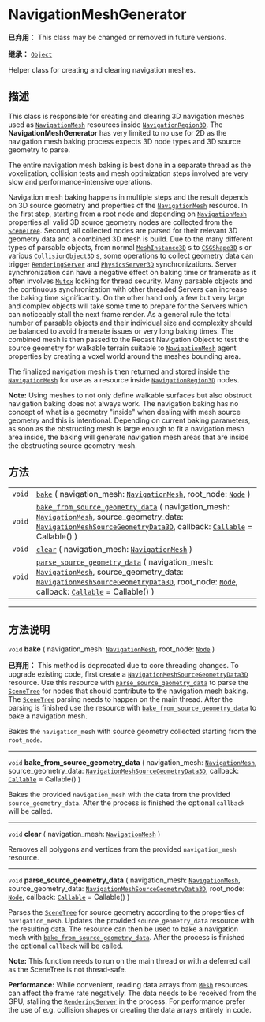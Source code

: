 <!-- ⚠ 请勿编辑本文件 ⚠ -->
<!-- 本文档使用脚本从 WeDot 引擎源码仓库生成。 -->
<!-- 生成脚本：https://github.com/WeDot-Engine/WeDot/tree/4.3/doc/tools/make_md.py； -->
<!-- 原文件：https://github.com/WeDot-Engine/WeDot/tree/4.3/doc/classes/NavigationMeshGenerator.xml。 -->

<div id="_class_navigationmeshgenerator"></div>

# NavigationMeshGenerator

**已弃用：** This class may be changed or removed in future versions.

**继承：** [`Object`](class_object.md)

Helper class for creating and clearing navigation meshes.

## 描述

This class is responsible for creating and clearing 3D navigation meshes used as [`NavigationMesh`](class_navigationmesh.md) resources inside [`NavigationRegion3D`](class_navigationregion3d.md). The **NavigationMeshGenerator** has very limited to no use for 2D as the navigation mesh baking process expects 3D node types and 3D source geometry to parse.

The entire navigation mesh baking is best done in a separate thread as the voxelization, collision tests and mesh optimization steps involved are very slow and performance-intensive operations.

Navigation mesh baking happens in multiple steps and the result depends on 3D source geometry and properties of the [`NavigationMesh`](class_navigationmesh.md) resource. In the first step, starting from a root node and depending on [`NavigationMesh`](class_navigationmesh.md) properties all valid 3D source geometry nodes are collected from the [`SceneTree`](class_scenetree.md). Second, all collected nodes are parsed for their relevant 3D geometry data and a combined 3D mesh is build. Due to the many different types of parsable objects, from normal [`MeshInstance3D`](class_meshinstance3d.md) s to [`CSGShape3D`](class_csgshape3d.md) s or various [`CollisionObject3D`](class_collisionobject3d.md) s, some operations to collect geometry data can trigger [`RenderingServer`](class_renderingserver.md) and [`PhysicsServer3D`](class_physicsserver3d.md) synchronizations. Server synchronization can have a negative effect on baking time or framerate as it often involves [`Mutex`](class_mutex.md) locking for thread security. Many parsable objects and the continuous synchronization with other threaded Servers can increase the baking time significantly. On the other hand only a few but very large and complex objects will take some time to prepare for the Servers which can noticeably stall the next frame render. As a general rule the total number of parsable objects and their individual size and complexity should be balanced to avoid framerate issues or very long baking times. The combined mesh is then passed to the Recast Navigation Object to test the source geometry for walkable terrain suitable to [`NavigationMesh`](class_navigationmesh.md) agent properties by creating a voxel world around the meshes bounding area.

The finalized navigation mesh is then returned and stored inside the [`NavigationMesh`](class_navigationmesh.md) for use as a resource inside [`NavigationRegion3D`](class_navigationregion3d.md) nodes.

 **Note:** Using meshes to not only define walkable surfaces but also obstruct navigation baking does not always work. The navigation baking has no concept of what is a geometry "inside" when dealing with mesh source geometry and this is intentional. Depending on current baking parameters, as soon as the obstructing mesh is large enough to fit a navigation mesh area inside, the baking will generate navigation mesh areas that are inside the obstructing source geometry mesh.

## 方法

|||
|:-:|:--|
| `void` | [`bake`](class_navigationmeshgeneratormd#class_navigationmeshgenerator_method_bake) ( navigation_mesh: [`NavigationMesh`](class_navigationmesh.md), root_node: [`Node`](class_node.md) )                                                                                                                                                                                                                |
| `void` | [`bake_from_source_geometry_data`](class_navigationmeshgeneratormd#class_navigationmeshgenerator_method_bake_from_source_geometry_data) ( navigation_mesh: [`NavigationMesh`](class_navigationmesh.md), source_geometry_data: [`NavigationMeshSourceGeometryData3D`](class_navigationmeshsourcegeometrydata3d.md), callback: [`Callable`](class_callable.md) = Callable() )                             |
| `void` | [`clear`](class_navigationmeshgeneratormd#class_navigationmeshgenerator_method_clear) ( navigation_mesh: [`NavigationMesh`](class_navigationmesh.md) )                                                                                                                                                                                                                                                  |
| `void` | [`parse_source_geometry_data`](class_navigationmeshgeneratormd#class_navigationmeshgenerator_method_parse_source_geometry_data) ( navigation_mesh: [`NavigationMesh`](class_navigationmesh.md), source_geometry_data: [`NavigationMeshSourceGeometryData3D`](class_navigationmeshsourcegeometrydata3d.md), root_node: [`Node`](class_node.md), callback: [`Callable`](class_callable.md) = Callable() ) |

<!-- rst-class:: classref-section-separator -->

---

## 方法说明

<div id="_class_navigationmeshgenerator_method_bake"></div>

`void` **bake** ( navigation_mesh: [`NavigationMesh`](class_navigationmesh.md), root_node: [`Node`](class_node.md) )<div id="class_navigationmeshgenerator_method_bake"></div>

**已弃用：** This method is deprecated due to core threading changes. To upgrade existing code, first create a [`NavigationMeshSourceGeometryData3D`](class_navigationmeshsourcegeometrydata3d.md) resource. Use this resource with [`parse_source_geometry_data`](#class_navigationmeshgenerator_method_parse_source_geometry_data) to parse the [`SceneTree`](class_scenetree.md) for nodes that should contribute to the navigation mesh baking. The [`SceneTree`](class_scenetree.md) parsing needs to happen on the main thread. After the parsing is finished use the resource with [`bake_from_source_geometry_data`](#class_navigationmeshgenerator_method_bake_from_source_geometry_data) to bake a navigation mesh.

Bakes the `navigation_mesh` with source geometry collected starting from the `root_node`.

<!-- rst-class:: classref-item-separator -->

---

<div id="_class_navigationmeshgenerator_method_bake_from_source_geometry_data"></div>

`void` **bake_from_source_geometry_data** ( navigation_mesh: [`NavigationMesh`](class_navigationmesh.md), source_geometry_data: [`NavigationMeshSourceGeometryData3D`](class_navigationmeshsourcegeometrydata3d.md), callback: [`Callable`](class_callable.md) = Callable() )<div id="class_navigationmeshgenerator_method_bake_from_source_geometry_data"></div>

Bakes the provided `navigation_mesh` with the data from the provided `source_geometry_data`. After the process is finished the optional `callback` will be called.

<!-- rst-class:: classref-item-separator -->

---

<div id="_class_navigationmeshgenerator_method_clear"></div>

`void` **clear** ( navigation_mesh: [`NavigationMesh`](class_navigationmesh.md) )<div id="class_navigationmeshgenerator_method_clear"></div>

Removes all polygons and vertices from the provided `navigation_mesh` resource.

<!-- rst-class:: classref-item-separator -->

---

<div id="_class_navigationmeshgenerator_method_parse_source_geometry_data"></div>

`void` **parse_source_geometry_data** ( navigation_mesh: [`NavigationMesh`](class_navigationmesh.md), source_geometry_data: [`NavigationMeshSourceGeometryData3D`](class_navigationmeshsourcegeometrydata3d.md), root_node: [`Node`](class_node.md), callback: [`Callable`](class_callable.md) = Callable() )<div id="class_navigationmeshgenerator_method_parse_source_geometry_data"></div>

Parses the [`SceneTree`](class_scenetree.md) for source geometry according to the properties of `navigation_mesh`. Updates the provided `source_geometry_data` resource with the resulting data. The resource can then be used to bake a navigation mesh with [`bake_from_source_geometry_data`](#class_navigationmeshgenerator_method_bake_from_source_geometry_data). After the process is finished the optional `callback` will be called.

 **Note:** This function needs to run on the main thread or with a deferred call as the SceneTree is not thread-safe.

 **Performance:** While convenient, reading data arrays from [`Mesh`](class_mesh.md) resources can affect the frame rate negatively. The data needs to be received from the GPU, stalling the [`RenderingServer`](class_renderingserver.md) in the process. For performance prefer the use of e.g. collision shapes or creating the data arrays entirely in code.

[^virtual]: 本方法通常需要用户覆盖才能生效。
[^const]: 本方法无副作用，不会修改该实例的任何成员变量。
[^vararg]: 本方法除了能接受在此处描述的参数外，还能够继续接受任意数量的参数。
[^constructor]: 本方法用于构造某个类型。
[^static]: 调用本方法无需实例，可直接使用类名进行调用。
[^operator]: 本方法描述的是使用本类型作为左操作数的有效运算符。
[^bitfield]: 这个值是由下列位标志构成位掩码的整数。
[^void]: 无返回值。
